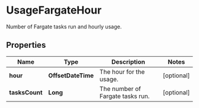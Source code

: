 # UsageFargateHour

Number of Fargate tasks run and hourly usage.

## Properties

| Name           | Type               | Description                      | Notes      |
| -------------- | ------------------ | -------------------------------- | ---------- |
| **hour**       | **OffsetDateTime** | The hour for the usage.          | [optional] |
| **tasksCount** | **Long**           | The number of Fargate tasks run. | [optional] |
